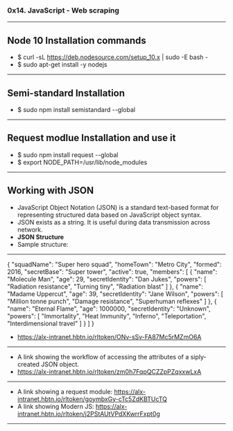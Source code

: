 ### 0x14. JavaScript - Web scraping
---

## Node 10 Installation commands
- $ curl -sL https://deb.nodesource.com/setup_10.x | sudo -E bash -
- $ sudo apt-get install -y nodejs
---

## Semi-standard Installation
- $ sudo npm install semistandard --global
---

## Request modlue Installation and use it
- $ sudo npm install request --global
- $ export NODE_PATH=/usr/lib/node_modules
---

## Working with JSON
- JavaScript Object Notation (JSON) is a standard text-based format for representing structured data based on JavaScript object syntax.
- JSON exists as a string. It is useful during data transmission across network.
- <b> JSON Structure </b>
- Sample structure:
---
{
  "squadName": "Super hero squad",
  "homeTown": "Metro City",
  "formed": 2016,
  "secretBase": "Super tower",
  "active": true,
  "members": [
    {
      "name": "Molecule Man",
      "age": 29,
      "secretIdentity": "Dan Jukes",
      "powers": [
        "Radiation resistance",
        "Turning tiny",
        "Radiation blast"
      ]
    },
    {
      "name": "Madame Uppercut",
      "age": 39,
      "secretIdentity": "Jane Wilson",
      "powers": [
        "Million tonne punch",
        "Damage resistance",
        "Superhuman reflexes"
      ]
    },
    {
      "name": "Eternal Flame",
      "age": 1000000,
      "secretIdentity": "Unknown",
      "powers": [
        "Immortality",
        "Heat Immunity",
        "Inferno",
        "Teleportation",
        "Interdimensional travel"
      ]
    }
  ]
}
- <a> https://alx-intranet.hbtn.io/rltoken/ONv-sSv-FA87Mc5rMZmO6A </a>
---

- A link showing the workflow of accessing the attributes of a siply-created JSON object.
- <a> https://alx-intranet.hbtn.io/rltoken/zm0h7FqpQCZZpPZqxxwLxA </a>
---

- A link showing a request module: <a> https://alx-intranet.hbtn.io/rltoken/goymbxGy-cTc5ZdKBTUcTQ </a>
- A link showing Modern JS: <a> https://alx-intranet.hbtn.io/rltoken/j2PStAUtVPdXKwrrFxpt0g </a>
---
